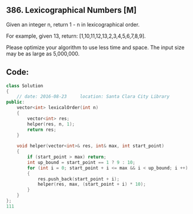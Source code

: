 ## 386. Lexicographical Numbers [M]
Given an integer n, return 1 - n in lexicographical order.

For example, given 13, return: [1,10,11,12,13,2,3,4,5,6,7,8,9].

Please optimize your algorithm to use less time and space. The input size may be as large as 5,000,000.

## Code:
```c++
class Solution 
{
    // date: 2016-08-23     location: Santa Clara City Library
public:
    vector<int> lexicalOrder(int n) 
    {
        vector<int> res;
        helper(res, n, 1);
        return res;
    }
    
    void helper(vector<int>& res, int& max, int start_point)
    {
        if (start_point > max) return;
        int up_bound = start_point == 1 ? 9 : 10;
        for (int i = 0; start_point + i <= max && i < up_bound; i ++)
        {
            res.push_back(start_point + i);
            helper(res, max, (start_point + i) * 10);
        }
    }
};
111
